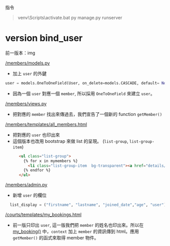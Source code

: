 指令
> venv\Scripts\activate.bat
> py manage.py runserver
# version bind_user

前一版本：img

[/members/models.py](/members/models.py)
* 加上 `user` 的外鍵
```python
user = models.OneToOneField(User, on_delete=models.CASCADE, default= None, blank=True, null=True)
```
* 因為一個 `user` 對應一個 `member`, 所以採用 `OneToOneField` 來建立 `user`。

[/members/views.py](/members/views.py)
* 把對應的 `member` 找出來傳過去，我們宣告了一個新的 function `getMember()`

[/members/templates/all_members.html](/members/templates/all_members.html)
* 把對應的 `user` 也印出來
* 這個版本也改用 bootstrap 來做 list 的呈現。 (`list-group`, `list-group-item`)

```html
      <ul class="list-group">
        {% for x in mymembers %}
          <li class="list-group-item  bg-transparent"><a href="details/{{ x.id }}">{{ x.lastname }}{{ x.firstname }}</a>, ({{ x.user }}) {{x.age}} 歲</li>
        {% endfor %}
      </ul>
```      

[/members/admin.py](/members/admin.py)
* 新增 `user` 的欄位

```python
  list_display = ("firstname", "lastname", "joined_date","age", "user")
```

[/courts/templates/my_bookings.html](/courts/templates/my_bookings.html)
* 前一版只印出 `user`, 這一版我們把 `member` 的姓名也印出來。所以在 [my_booking()](/courts/views.py) 中，`context` 加上 `member` 的資訊傳到 html。應用 `getMember()` 的函式來取得 member 物件。



